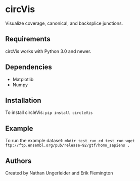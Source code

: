 # circVis #
Visualize coverage, canonical, and backsplice junctions.
## Requirements ##
circVis works with Python 3.0 and newer.
## Dependencies ##
* Matplotlib
* Numpy
## Installation ##
To install circleVis:
`pip install circleVis`
## Example ##
To run the example dataset:
`mkdir test_run
cd test_run
wget ftp://ftp.ensembl.org/pub/release-92/gtf/homo_sapiens .
`


## Authors ##
Created by Nathan Ungerleider and Erik Flemington


